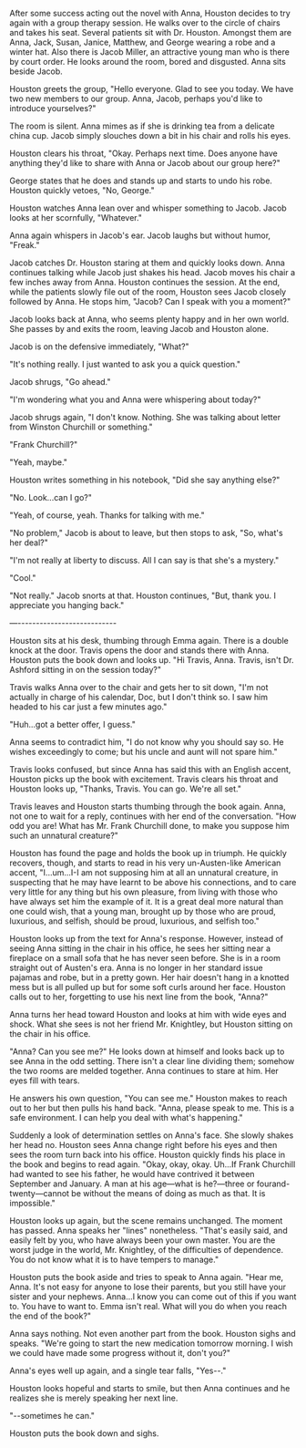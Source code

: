 After some success acting out the novel with Anna, Houston decides to try again with a group therapy session. He walks over to the circle of chairs and takes his seat. Several patients sit with Dr. Houston. Amongst them are Anna, Jack, Susan, Janice, Matthew, and George wearing a robe and a winter hat. Also there is Jacob Miller, an attractive young man who is there by court order. He looks around the room, bored and disgusted. Anna sits beside Jacob.

Houston greets the group, "Hello everyone. Glad to see you today. We have two new members to our group. Anna, Jacob, perhaps you'd like to introduce yourselves?"

The room is silent. Anna mimes as if she is drinking tea from a delicate china cup. Jacob simply slouches down a bit in his chair and rolls his eyes.

Houston clears his throat, "Okay. Perhaps next time. Does anyone have anything they'd
like to share with Anna or Jacob about our group here?"

George states that he does and stands up and starts to undo his robe. Houston quickly vetoes, "No, George." 

Houston watches Anna lean over and whisper something to Jacob. Jacob looks at her scornfully, "Whatever."

Anna again whispers in Jacob's ear. Jacob laughs but without humor, "Freak."

Jacob catches Dr. Houston staring at them and quickly looks down. Anna continues talking while Jacob just shakes his head. Jacob moves his chair a few inches away from  Anna. Houston continues the session. At the end, while the patients slowly file out of the room, Houston sees Jacob closely followed by Anna. He stops him, "Jacob? Can I speak with you a moment?"

Jacob looks back at Anna, who seems plenty happy and in her own world. She passes by and exits the room, leaving Jacob and Houston alone.

Jacob is on the defensive immediately, "What?"

"It's nothing really. I just wanted to ask you a quick question."

Jacob shrugs, "Go ahead."

"I'm wondering what you and Anna were whispering about today?"

Jacob shrugs again, "I don't know. Nothing. She was talking about letter from Winston Churchill or something."

"Frank Churchill?"

"Yeah, maybe."

Houston writes something in his notebook, "Did she say anything else?"

"No. Look...can I go?"

"Yeah, of course, yeah. Thanks for talking with me."

"No problem," Jacob is about to leave, but then stops to ask, "So, what's her deal?"

"I'm not really at liberty to discuss. All I can say is that she's a mystery."

"Cool."

"Not really." Jacob snorts at that. Houston continues, "But, thank you. I appreciate you hanging back."

—---------------------------

Houston sits at his desk, thumbing through Emma again. There is a double knock at the door. Travis opens the door and stands there with Anna. Houston puts the book down and looks up. "Hi Travis, Anna. Travis, isn't Dr. Ashford sitting in on the session today?"

Travis walks Anna over to the chair and gets her to sit down, "I'm not actually in charge of his calendar, Doc, but I don't think so. I saw him headed to his car just a few minutes ago."

"Huh...got a better offer, I guess."

Anna seems to contradict him, "I do not know why you should say so. He wishes exceedingly to come; but his uncle and aunt will not spare him."

Travis looks confused, but since Anna has said this with an English accent, Houston picks up the book with excitement. Travis clears his throat and Houston looks up, "Thanks, Travis. You can go. We're all set."

Travis leaves and Houston starts thumbing through the book again. Anna, not one to wait for a reply, continues with her end of the conversation. "How odd you are! What has Mr. Frank Churchill done, to make you suppose him such an unnatural creature?"

Houston has found the page and holds the book up in triumph. He quickly recovers, though, and starts to read in his very un-Austen-like American accent, "I...um...I-I am not supposing him at all an unnatural creature, in suspecting that he may have learnt to be above his connections, and to care very little for any thing but his own pleasure, from living with those who have always set him the example of it. It is a great deal more natural than one could wish, that a young man, brought up by those who are proud, luxurious, and selfish, should be proud, luxurious, and selfish too."

Houston looks up from the text for Anna's response. However, instead of seeing Anna sitting in the chair in his office, he sees her sitting near a fireplace on a small sofa that he has never seen before. She is in a room straight out of Austen's era. Anna is no longer in her standard issue pajamas and robe, but in a pretty gown. Her hair doesn't hang in a knotted mess but is all pulled up but for some soft curls around her face. Houston calls out to her, forgetting to use his next line from the book, "Anna?"

Anna turns her head toward Houston and looks at him with wide eyes and shock. What she sees is not her friend Mr. Knightley, but Houston sitting on the chair in his office.

"Anna? Can you see me?" He looks down at himself and looks back up to see Anna in the odd setting. There isn't a clear line dividing them; somehow the two rooms are melded together. Anna continues to stare at him. Her eyes fill with tears.

He answers his own question, "You can see me." Houston makes to reach out to her but then pulls his hand back. "Anna, please speak to me. This is a safe environment. I can help you deal with what's happening."

Suddenly a look of determination settles on Anna's face. She slowly shakes her head no. Houston sees Anna change right before his eyes and then sees the room turn back into his office. Houston quickly finds his place in the book and begins to read again. "Okay, okay, okay. Uh...If Frank Churchill had wanted to see his father, he would have contrived it between September and January. A man at his age—what is he?—three or fourand-twenty—cannot be without the means of doing as much as that. It is impossible."

Houston looks up again, but the scene remains unchanged. The moment has passed. Anna speaks her "lines" nonetheless. "That's easily said, and easily felt by you, who have always been your own master. You are the worst judge in the world, Mr. Knightley, of the difficulties of dependence. You do not know what it is to have tempers to manage."

Houston puts the book aside and tries to speak to Anna again. "Hear me, Anna. It's not easy for anyone to lose their parents, but you still have your sister and your nephews. Anna...I know you can come out of this if you want to. You have to want to. Emma isn't real. What will you do when you reach the end of the book?"

Anna says nothing. Not even another part from the book. Houston sighs and speaks. "We're going to start the new medication tomorrow morning. I wish we could have made some progress without it, don't you?"

Anna's eyes well up again, and a single tear falls, "Yes--."

Houston looks hopeful and starts to smile, but then Anna continues and he realizes she is merely speaking her next line.

"--sometimes he can."

Houston puts the book down and sighs.
